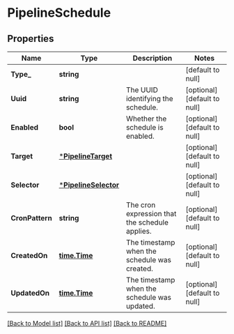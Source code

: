 # PipelineSchedule

## Properties
Name | Type | Description | Notes
------------ | ------------- | ------------- | -------------
**Type_** | **string** |  | [default to null]
**Uuid** | **string** | The UUID identifying the schedule. | [optional] [default to null]
**Enabled** | **bool** | Whether the schedule is enabled. | [optional] [default to null]
**Target** | [***PipelineTarget**](pipeline_target.md) |  | [optional] [default to null]
**Selector** | [***PipelineSelector**](pipeline_selector.md) |  | [optional] [default to null]
**CronPattern** | **string** | The cron expression that the schedule applies. | [optional] [default to null]
**CreatedOn** | [**time.Time**](time.Time.md) | The timestamp when the schedule was created. | [optional] [default to null]
**UpdatedOn** | [**time.Time**](time.Time.md) | The timestamp when the schedule was updated. | [optional] [default to null]

[[Back to Model list]](../README.md#documentation-for-models) [[Back to API list]](../README.md#documentation-for-api-endpoints) [[Back to README]](../README.md)

